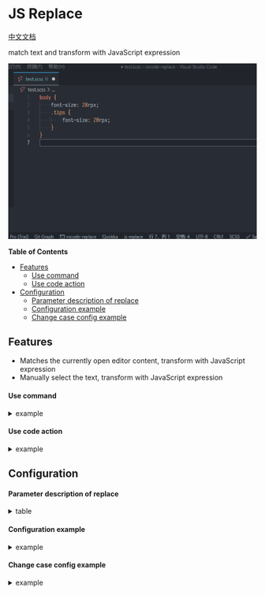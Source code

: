# JS Replace <!-- omit in toc -->

[中文文档](./README-zh-cn.md)

match text and transform with JavaScript expression

![example](images/example.gif)

**Table of Contents**

- [Features](#features)
  - [Use command](#use-command)
  - [Use code action](#use-code-action)
- [Configuration](#configuration)
  - [Parameter description of replace](#parameter-description-of-replace)
  - [Configuration example](#configuration-example)
  - [Change case config example](#change-case-config-example)

## Features

- Matches the currently open editor content, transform with JavaScript expression
- Manually select the text, transform with JavaScript expression

#### Use command

<details>
<summary>example</summary>

![example](images/example.gif)
</details>

#### Use code action

<details>
<summary>example</summary>

![example2](images/example2.gif)
</details>

## Configuration

#### Parameter description of replace

<details>
<summary>table</summary>

| parameter    | type     | description                                                                                                                                          |
| ------------ | -------- | ---------------------------------------------------------------------------------------------------------------------------------------------------- |
| `$1` to `$n` | `String` | Matched groupings from `$1` to `$n` (The variable prefix can be modified in the configuration)                                                       |
| `$_`         | `String` | The substring that the regular expression matches (The variable name can be modified in the configuration)                                           |
| `ChangeCase` | `Object` | The built-in [change case](https://www.npmjs.com/package/change-case) variable contains change-case utility functions, such as ChangeCase.pascalCase |

</details>

#### Configuration example

<details>
<summary>example</summary>

```json
{
    // Register the replace command
    "jsReplace.commands": [
        {
            // Replace command
            "name": "rpx2px",
            // A regular expression used to match literals
            "match": "([0-9]{1,})rpx",
            // Processing after matching, using js expressions,
            // $1 represents the first grouping content matched,
            // and $_ represents the matched substring
            "replace": "`${($1 / 2)}px`",
            // Describes the command content
            "description": "rpx to px"
        },
        {
            "name": "define pascalCase",
            "match": "\\w{1,}",
            "replace": "ChangeCase.pascalCase($_)",
            "description": "AaBb"
        }
    ],
    // Replace settings, configure variable name mappings for more parameters
    // and $1 to $n prefix customization
    "jsReplace.setting": {
        // Matching substrings
        "match": "$_",
        // If the prefix matches the grouping variable,
        // set to $, the variable is $1 to $n
        "prefix": "$",
        // Register the command with the code action
        "actionLanguages": [
            "javascript",
            "typescript",
            "html",
            "css",
            "less",
            "typescriptreact",
            "scss",
            "python",
            "markdown",
            "json",
            "javascriptreact",
            "sass",
            "go",
            "c"
        ],
        // For commands that need to be ignored in code action,
        // fill in the \"name\" field in jsReplace.commands
        "actionIgnoreCommands": [
            // For example: "define pascalCase"
        ],
        // Code action name formatting, $name represents the command's name,
        // $description represents the command's description
        "actionNameFormat": "JSR $name ($description)"
    }
}
```

</details>

#### Change case config example

<details>
<summary>example</summary>

```json
{
    "jsReplace.commands": [
        {
            "name": "noCase",
            "match": "\\w{1,}[ _-]?\\w{1,}",
            "replace": "ChangeCase.noCase($_)",
            "description": "aa bb"
        },
        {
            "name": "camelCase",
            "match": "\\w{1,}[ _-]?\\w{1,}",
            "replace": "ChangeCase.camelCase($_)",
            "description": "aaBb"
        },
        {
            "name": "pascalCase",
            "match": "\\w{1,}[ _-]?\\w{1,}",
            "replace": "ChangeCase.pascalCase($_)",
            "description": "AaBb"
        },
        {
            "name": "constantCase",
            "match": "\\w{1,}[ _-]?\\w{1,}",
            "replace": "ChangeCase.constantCase($_)",
            "description": "AaBb"
        },
        {
            "name": "snakeCase",
            "match": "\\w{1,}[ _-]?\\w{1,}",
            "replace": "ChangeCase.snakeCase($_)",
            "description": "aa_bb"
        },
        {
            "name": "pathCase",
            "match": "\\w{1,}[ _-]?\\w{1,}",
            "replace": "ChangeCase.pathCase($_)",
            "description": "aa/bb"
        },
        {
            "name": "paramCase",
            "match": "\\w{1,}[ _-]?\\w{1,}",
            "replace": "ChangeCase.paramCase($_)",
            "description": "aa-bb"
        },
        {
            "name": "dotCase",
            "match": "\\w{1,}[ _-]?\\w{1,}",
            "replace": "ChangeCase.dotCase($_)",
            "description": "aa.bb"
        },
        {
            "name": "sentenceCase",
            "match": "\\w{1,}[ _-]?\\w{1,}",
            "replace": "ChangeCase.sentenceCase($_)",
            "description": "aa bb"
        },
        {
            "name": "capitalCase",
            "match": "\\w{1,}[ _-]?\\w{1,}",
            "replace": "ChangeCase.capitalCase($_)",
            "description": "Aa Bb"
        }
    ]
}
```

</details>

